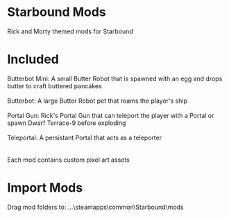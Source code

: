 # Starbound Mods
Rick and Morty themed mods for Starbound
# Included
Butterbot Mini: A small Butter Robot that is spawned with an egg and drops butter to craft buttered pancakes<br/><br/>
Butterbot: A large Butter Robot pet that roams the player's ship<br/><br/>
Portal Gun: Rick's Portal Gun that can teleport the player with a Portal or spawn Dwarf Terrace-9 before exploding<br/><br/>
Teleportal: A persistant Portal that acts as a teleporter<br/><br/><br/>
Each mod contains custom pixel art assets
# Import Mods
Drag mod folders to: ...\steamapps\common\Starbound\mods
